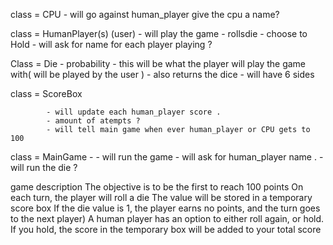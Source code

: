 class =  CPU
        - will go against human_player 
        give the cpu a name?



class = HumanPlayer(s)  (user)
    - will play the game 
    - rollsdie 
    - choose to Hold
    - will ask for name for each player playing ?


Class = Die 
            - probability 
            - this will be what the player will play the game with( will be played by the user )
            - also returns the dice 
            - will have 6 sides 



class = ScoreBox
            
            - will update each human_player score . 
            - amount of atempts ? 
            - will tell main game when ever human_player or CPU gets to 100


class = MainGame 
            - 
            - will run the game 
            - will ask for human_player name . 
            - will run the die ?
            





game description 
The objective is to be the first to reach 100 points 
On each turn, the player will roll a die 
The value will be stored in a temporary score box 
If the die value is 1, the player earns no points, 
and the turn goes to the next player) 
A human player has an option to either roll again, 
or hold. If you hold, the score in the 
temporary box will be added to your total score 
 